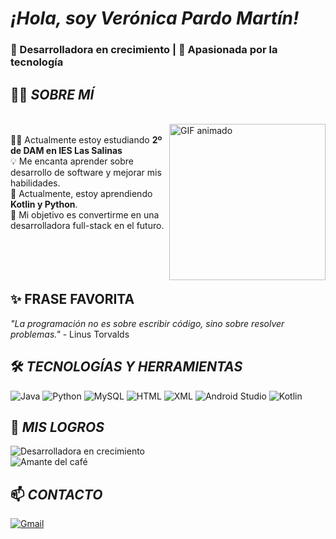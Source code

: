 # <i>¡Hola, soy Verónica Pardo Martín!</i> 
### 🌱 Desarrolladora en crecimiento | 🚀 Apasionada por la tecnología  
## 👩‍💻 *SOBRE MÍ*
<br><img src="https://media4.giphy.com/media/v1.Y2lkPTc5MGI3NjExbDBwM3lja3BtaXpvZGllem5rZzQwaWhzb3dyamZmZTNubjU4dDExNSZlcD12MV9pbnRlcm5hbF9naWZfYnlfaWQmY3Q9Zw/QDjpIL6oNCVZ4qzGs7/giphy.gif" alt="GIF animado" width="250" align="right">
<br>
👩‍🏫 Actualmente estoy estudiando <b>2º de DAM en IES Las Salinas</b>
<br>💡 Me encanta aprender sobre desarrollo de software y mejorar mis habilidades.  
🚀 Actualmente, estoy aprendiendo <b>Kotlin y Python</b>.  
🎯 Mi objetivo es convertirme en una desarrolladora full-stack en el futuro.  
<br>
<br>
<br>
<br>

## ✨ FRASE FAVORITA  
_"La programación no es sobre escribir código, sino sobre resolver problemas."_ - Linus Torvalds  

## 🛠️ *TECNOLOGÍAS Y HERRAMIENTAS*  
![Java](https://img.shields.io/badge/Java-%23ED8B00.svg?style=for-the-badge&logo=java&logoColor=white)  ![Python](https://img.shields.io/badge/Python-3776AB?style=for-the-badge&logo=python&logoColor=white)  ![MySQL](https://img.shields.io/badge/MySQL-%2300f.svg?style=for-the-badge&logo=mysql&logoColor=white) ![HTML](https://img.shields.io/badge/HTML-%23E34F26.svg?style=for-the-badge&logo=html5&logoColor=white) ![XML](https://img.shields.io/badge/XML-%23008080.svg?style=for-the-badge&logo=xml&logoColor=white) ![Android Studio](https://img.shields.io/badge/Android%20Studio-3DDC84.svg?style=for-the-badge&logo=android-studio&logoColor=white) ![Kotlin](https://img.shields.io/badge/Kotlin-%237F52FF.svg?style=for-the-badge&logo=kotlin&logoColor=white)



## 🏅 *MIS LOGROS* 
![Desarrolladora en crecimiento](https://img.shields.io/badge/Desarrolladora-en%20crecimiento-blue?style=flat-square)  
![Amante del café](https://img.shields.io/badge/Amante%20del%20café-%E2%98%95-yellow?style=flat-square)

## 📫 *CONTACTO*   
[![Gmail](https://img.shields.io/badge/Gmail-D14836?style=for-the-badge&logo=gmail&logoColor=white)](mailto:veronicapardo1705gmail.com)



